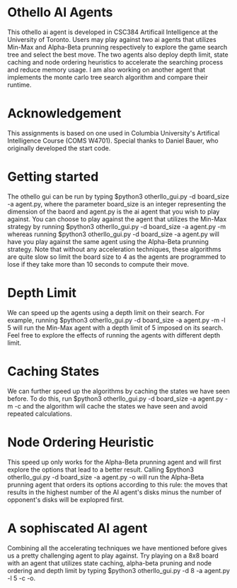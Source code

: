 # Othello AI Agents

This othello ai agent is developed in CSC384 Artificail Intelligence at the University of Toronto.
Users may play against two ai agents that utilizes Min-Max and Alpha-Beta prunning respectively to explore the game search tree and select the best move.
The two agents also deploy depth limit, state caching and node ordering heuristics to accelerate the searching process and reduce memory usage.
I am also working on another agent that implements the monte carlo tree search algorithm and compare their runtime.

# Acknowledgement
This assignments is based on one used in Columbia University's Artifical Intelligence Course (COMS W4701).
Special thanks to Daniel Bauer, who originally developed the start code.

# Getting started
The othello gui can be run by typing $python3 otherllo_gui.py -d board_size -a agent.py, where the parameter board_size is an integer representing the dimension of the baord and agent.py is the ai agent that you wish to play against. You can choose to play against the agent that utilizes the Min-Max strategy by running $python3 otherllo_gui.py -d board_size -a agent.py -m whereas running $python3 otherllo_gui.py -d board_size -a agent.py will have you play against the same agent using the Alpha-Beta prunning strategy. Note that without any acceleration techniques, these algorithms are quite slow so limit the board size to 4 as the agents are programmed to lose if they take more than 10 seconds to compute their move.

# Depth Limit
We can speed up the agents using a depth limit on their search. For example, running $python3 otherllo_gui.py -d board_size -a agent.py -m -l 5 will run the Min-Max agent with a depth limit of 5 imposed on its search. Feel free to explore the effects of running the agents with different depth limit.

# Caching States
We can further speed up the algorithms by caching the states we have seen before. To do this, run $python3 otherllo_gui.py -d board_size -a agent.py -m -c and the algorithm will cache the states we have seen and avoid repeated calculations.

# Node Ordering Heuristic
This speed up only works for the Alpha-Beta prunning agent and will first explore the options that lead to a better result. Calling $python3 otherllo_gui.py -d board_size -a agent.py -o will run the Alpha-Beta prunning agent that orders its options according to this rule: the moves that results in the highest number of the AI agent's disks minus the number of opponent's disks will be explopred first. 

# A sophiscated AI agent
Combining all the accelerating techniques we have mentioned before gives us a pretty challenging agent to play against. Try playing on a 8x8 board with an agent that utilizes state caching, alpha-beta pruning and node ordering and depth limit by typing $python3 otherllo_gui.py -d 8 -a agent.py -l 5 -c -o.

